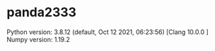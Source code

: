 # panda2333
Python version: 3.8.12 (default, Oct 12 2021, 06:23:56) 
[Clang 10.0.0 ]
Numpy version: 1.19.2

